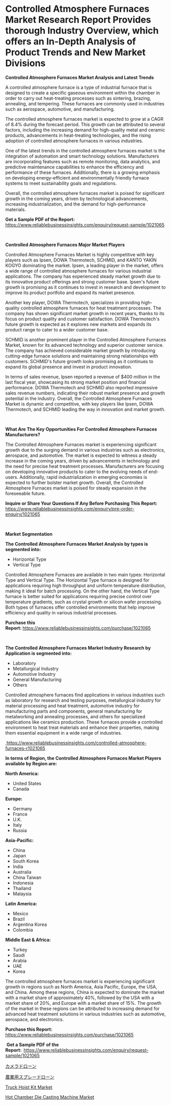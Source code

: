 <p><h1>Controlled Atmosphere Furnaces Market Research Report Provides thorough Industry Overview, which offers an In-Depth Analysis of Product Trends and New Market Divisions</h1></p><p><strong>Controlled Atmosphere Furnaces Market Analysis and Latest Trends</strong></p>
<p><p>A controlled atmosphere furnace is a type of industrial furnace that is designed to create a specific gaseous environment within the chamber in order to carry out heat-treating processes such as sintering, brazing, annealing, and tempering. These furnaces are commonly used in industries such as aerospace, automotive, and manufacturing.</p><p>The controlled atmosphere furnaces market is expected to grow at a CAGR of 8.4% during the forecast period. This growth can be attributed to several factors, including the increasing demand for high-quality metal and ceramic products, advancements in heat-treating technologies, and the rising adoption of controlled atmosphere furnaces in various industries.</p><p>One of the latest trends in the controlled atmosphere furnaces market is the integration of automation and smart technology solutions. Manufacturers are incorporating features such as remote monitoring, data analytics, and predictive maintenance capabilities to enhance the efficiency and performance of these furnaces. Additionally, there is a growing emphasis on developing energy-efficient and environmentally friendly furnace systems to meet sustainability goals and regulations.</p><p>Overall, the controlled atmosphere furnaces market is poised for significant growth in the coming years, driven by technological advancements, increasing industrialization, and the demand for high-performance materials.</p></p>
<p><strong>Get a Sample PDF of the Report:&nbsp;</strong> <a href="https://www.reliablebusinessinsights.com/enquiry/request-sample/1021065">https://www.reliablebusinessinsights.com/enquiry/request-sample/1021065</a></p>
<p>&nbsp;</p>
<p><strong>Controlled Atmosphere Furnaces Major Market Players</strong></p>
<p><p>Controlled Atmosphere Furnaces Market is highly competitive with key players such as Ipsen, DOWA Thermotech, SCHMID, and KANTO YAKIN KOGYO dominating the market. Ipsen, a leading player in the market, offers a wide range of controlled atmosphere furnaces for various industrial applications. The company has experienced steady market growth due to its innovative product offerings and strong customer base. Ipsen's future growth is promising as it continues to invest in research and development to improve its product portfolio and expand its market presence.</p><p>Another key player, DOWA Thermotech, specializes in providing high-quality controlled atmosphere furnaces for heat treatment processes. The company has shown significant market growth in recent years, thanks to its focus on product quality and customer satisfaction. DOWA Thermotech's future growth is expected as it explores new markets and expands its product range to cater to a wider customer base.</p><p>SCHMID is another prominent player in the Controlled Atmosphere Furnaces Market, known for its advanced technology and superior customer service. The company has achieved considerable market growth by introducing cutting-edge furnace solutions and maintaining strong relationships with customers. SCHMID's future growth looks promising as it continues to expand its global presence and invest in product innovation.</p><p>In terms of sales revenue, Ipsen reported a revenue of $400 million in the last fiscal year, showcasing its strong market position and financial performance. DOWA Thermotech and SCHMID also reported impressive sales revenue numbers, indicating their robust market presence and growth potential in the industry. Overall, the Controlled Atmosphere Furnaces Market is dynamic and competitive, with key players like Ipsen, DOWA Thermotech, and SCHMID leading the way in innovation and market growth.</p></p>
<p>&nbsp;</p>
<p><strong>What Are The Key Opportunities For Controlled Atmosphere Furnaces Manufacturers?</strong></p>
<p><p>The Controlled Atmosphere Furnaces market is experiencing significant growth due to the surging demand in various industries such as electronics, aerospace, and automotive. The market is expected to witness a steady increase in the coming years, driven by advancements in technology and the need for precise heat treatment processes. Manufacturers are focusing on developing innovative products to cater to the evolving needs of end-users. Additionally, rapid industrialization in emerging economies is expected to further bolster market growth. Overall, the Controlled Atmosphere Furnaces market is poised for steady expansion in the foreseeable future.</p></p>
<p><strong>Inquire or Share Your Questions If Any Before Purchasing This Report:</strong> <a href="https://www.reliablebusinessinsights.com/enquiry/pre-order-enquiry/1021065">https://www.reliablebusinessinsights.com/enquiry/pre-order-enquiry/1021065</a></p>
<p>&nbsp;</p>
<p><strong>Market Segmentation</strong></p>
<p><strong>The Controlled Atmosphere Furnaces Market Analysis by types is segmented into:</strong></p>
<p><ul><li>Horizontal Type</li><li>Vertical Type</li></ul></p>
<p><p>Controlled Atmosphere Furnaces are available in two main types: Horizontal Type and Vertical Type. The Horizontal Type furnace is designed for applications requiring high throughput and uniform temperature distribution, making it ideal for batch processing. On the other hand, the Vertical Type furnace is better suited for applications requiring precise control over temperature gradients, such as crystal growth or silicon wafer processing. Both types of furnaces offer controlled environments that help improve efficiency and quality in various industrial processes.</p></p>
<p><strong>Purchase this Report:&nbsp;</strong><a href="https://www.reliablebusinessinsights.com/purchase/1021065">https://www.reliablebusinessinsights.com/purchase/1021065</a></p>
<p>&nbsp;</p>
<p><strong>The Controlled Atmosphere Furnaces Market Industry Research by Application is segmented into:</strong></p>
<p><ul><li>Laboratory</li><li>Metallurgical Industry</li><li>Automotive Industry</li><li>General Manufacturing</li><li>Others</li></ul></p>
<p><p>Controlled atmosphere furnaces find applications in various industries such as laboratory for research and testing purposes, metallurgical industry for material processing and heat treatment, automotive industry for manufacturing parts and components, general manufacturing for metalworking and annealing processes, and others for specialized applications like ceramics production. These furnaces provide a controlled environment to heat treat materials and enhance their properties, making them essential equipment in a wide range of industries.</p></p>
<p><a href="https://www.reliablebusinessinsights.com/controlled-atmosphere-furnaces-r1021065">&nbsp;https://www.reliablebusinessinsights.com/controlled-atmosphere-furnaces-r1021065</a></p>
<p><strong>In terms of Region, the Controlled Atmosphere Furnaces Market Players available by Region are:</strong></p>
<p>
    <p> <strong> North America: </strong>
        <ul>
            <li>United States</li>
            <li>Canada</li>
        </ul>
        </p> 
    <p> <strong> Europe: </strong>
        <ul>
            <li>Germany</li>
            <li>France</li>
            <li>U.K.</li>
            <li>Italy</li>
            <li>Russia</li>
        </ul>
        </p> 
    <p> <strong> Asia-Pacific: </strong>
        <ul>
            <li>China</li>
            <li>Japan</li>
            <li>South Korea</li>
            <li>India</li>
            <li>Australia</li>
            <li>China Taiwan</li>
            <li>Indonesia</li>
            <li>Thailand</li>
            <li>Malaysia</li>
        </ul>
        </p> 
    <p> <strong> Latin America: </strong>
        <ul>
            <li>Mexico</li>
            <li>Brazil</li>
            <li>Argentina Korea</li>
            <li>Colombia</li>
        </ul>
        </p> 
    <p> <strong> Middle East & Africa: </strong>
        <ul>
            <li>Turkey</li>
            <li>Saudi</li>
            <li>Arabia</li>
            <li>UAE</li>
            <li>Korea</li>
        </ul>
    </p>
    </p>
<p><p>The controlled atmosphere furnaces market is experiencing significant growth in regions such as North America, Asia Pacific, Europe, the USA, and China. Among these regions, China is expected to dominate the market with a market share of approximately 40%, followed by the USA with a market share of 20%, and Europe with a market share of 15%. The growth of the market in these regions can be attributed to increasing demand for advanced heat treatment solutions in various industries such as automotive, aerospace, and electronics.</p></p>
<p><strong>Purchase this Report: </strong><a href="https://www.reliablebusinessinsights.com/purchase/1021065">https://www.reliablebusinessinsights.com/purchase/1021065</a></p>
<p>&nbsp;<strong>Get a Sample PDF of the Report:&nbsp;&nbsp;</strong><a href="https://www.reliablebusinessinsights.com/enquiry/request-sample/1021065">https://www.reliablebusinessinsights.com/enquiry/request-sample/1021065</a></p>
<p><strong></strong></p>
<p><p><a href="https://github.com/tubbs463/Market-Research-Report-List-1/blob/main/8378756159264.md">カメラドローン</a></p><p><a href="https://github.com/LeoraEber/Market-Research-Report-List-1/blob/main/7738836159265.md">農業用スプレードローン</a></p><p><a href="https://github.com/theanastasiyah/Market-Research-Report-List-1/blob/main/truck-hoist-kit-market.md">Truck Hoist Kit Market</a></p><p><a href="https://github.com/khlifeservices/Market-Research-Report-List-1/blob/main/hot-chamber-die-casting-machine-market.md">Hot Chamber Die Casting Machine Market</a></p></p>